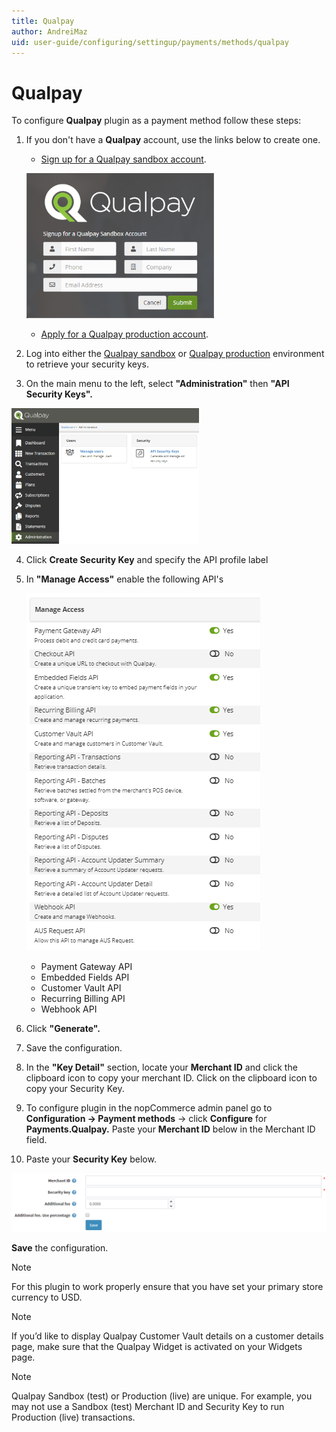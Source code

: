 ```yaml
---
title: Qualpay
author: AndreiMaz
uid: user-guide/configuring/settingup/payments/methods/qualpay
---
```

# Qualpay

To configure **Qualpay** plugin as a payment method follow these steps:

1. If you don't have a **Qualpay** account, use the links below to create one.

    * [Sign up for a Qualpay sandbox account](https://app-test.qualpay.com/login/signup).
    
    ![qualpay1](_static/qualpay/Qualpay1.png)
    
    * [Apply for a Qualpay production account](https://www.qualpay.com/get-started/nopcommerce).
    
2. Log into either the [Qualpay sandbox](http://app-test.qualpay.com/) or [Qualpay production](http://app.qualpay.com/) environment to retrieve your security keys.
3. On the main menu to the left, select **"Administration"** then **"API Security Keys".**

![qualpay2](_static/qualpay/Qualpay2.png)

4. Click **Create Security Key** and specify the API profile label
5. In **"Manage Access"** enable the following API's

    ![qualpay3](_static/qualpay/Qualpay3.png)

    * Payment Gateway API
    * Embedded Fields API
    * Customer Vault API
    * Recurring Billing API
    * Webhook API
    
6. Click **"Generate".**
7. Save the configuration.
8. In the **"Key Detail"** section, locate your **Merchant ID** and click the clipboard icon to copy your merchant ID. Click on the clipboard icon to copy your Security Key.
9. To configure plugin in the nopCommerce admin panel go to **Configuration → Payment methods** → click **Configure** for **Payments.Qualpay.** Paste your **Merchant ID** below in the Merchant ID field.
10. Paste your **Security Key** below.

![qualpay4](_static/qualpay/Qualpay4.png)

**Save** the configuration.
> [!NOTE]
> For this plugin to work properly ensure that you have set your primary store currency to USD.

> [!NOTE]
> If you’d like to display Qualpay Customer Vault details on a customer details page, make sure that the Qualpay Widget is activated on your Widgets page.

> [!NOTE]
> Qualpay Sandbox (test) or Production (live) are unique.  For example, you may not use a Sandbox (test) Merchant ID and Security Key to run Production (live) transactions.
